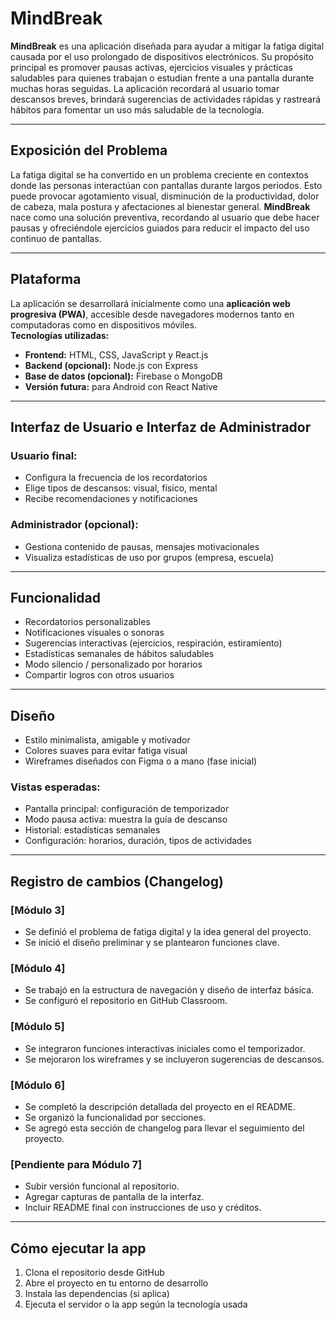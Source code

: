 # MindBreak

**MindBreak** es una aplicación diseñada para ayudar a mitigar la fatiga digital causada por el uso prolongado de dispositivos electrónicos. Su propósito principal es promover pausas activas, ejercicios visuales y prácticas saludables para quienes trabajan o estudian frente a una pantalla durante muchas horas seguidas. La aplicación recordará al usuario tomar descansos breves, brindará sugerencias de actividades rápidas y rastreará hábitos para fomentar un uso más saludable de la tecnología.

---

## Exposición del Problema

La fatiga digital se ha convertido en un problema creciente en contextos donde las personas interactúan con pantallas durante largos periodos. Esto puede provocar agotamiento visual, disminución de la productividad, dolor de cabeza, mala postura y afectaciones al bienestar general. **MindBreak** nace como una solución preventiva, recordando al usuario que debe hacer pausas y ofreciéndole ejercicios guiados para reducir el impacto del uso continuo de pantallas.

---

## Plataforma

La aplicación se desarrollará inicialmente como una **aplicación web progresiva (PWA)**, accesible desde navegadores modernos tanto en computadoras como en dispositivos móviles.  
**Tecnologías utilizadas:**
- **Frontend:** HTML, CSS, JavaScript y React.js
- **Backend (opcional):** Node.js con Express
- **Base de datos (opcional):** Firebase o MongoDB
- **Versión futura:** para Android con React Native

---

## Interfaz de Usuario e Interfaz de Administrador

### Usuario final:
- Configura la frecuencia de los recordatorios
- Elige tipos de descansos: visual, físico, mental
- Recibe recomendaciones y notificaciones

### Administrador (opcional):
- Gestiona contenido de pausas, mensajes motivacionales
- Visualiza estadísticas de uso por grupos (empresa, escuela)

---

## Funcionalidad

- Recordatorios personalizables
- Notificaciones visuales o sonoras
- Sugerencias interactivas (ejercicios, respiración, estiramiento)
- Estadísticas semanales de hábitos saludables
- Modo silencio / personalizado por horarios
- Compartir logros con otros usuarios

---

## Diseño

- Estilo minimalista, amigable y motivador
- Colores suaves para evitar fatiga visual
- Wireframes diseñados con Figma o a mano (fase inicial)

### Vistas esperadas:
- Pantalla principal: configuración de temporizador
- Modo pausa activa: muestra la guía de descanso
- Historial: estadísticas semanales
- Configuración: horarios, duración, tipos de actividades

---

## Registro de cambios (Changelog)

### [Módulo 3]
- Se definió el problema de fatiga digital y la idea general del proyecto.
- Se inició el diseño preliminar y se plantearon funciones clave.

### [Módulo 4]
- Se trabajó en la estructura de navegación y diseño de interfaz básica.
- Se configuró el repositorio en GitHub Classroom.

### [Módulo 5]
- Se integraron funciones interactivas iniciales como el temporizador.
- Se mejoraron los wireframes y se incluyeron sugerencias de descansos.

### [Módulo 6]
- Se completó la descripción detallada del proyecto en el README.
- Se organizó la funcionalidad por secciones.
- Se agregó esta sección de changelog para llevar el seguimiento del proyecto.

### [Pendiente para Módulo 7]
- Subir versión funcional al repositorio.
- Agregar capturas de pantalla de la interfaz.
- Incluir README final con instrucciones de uso y créditos.

---

## Cómo ejecutar la app

1. Clona el repositorio desde GitHub
2. Abre el proyecto en tu entorno de desarrollo
3. Instala las dependencias (si aplica)
4. Ejecuta el servidor o la app según la tecnología usada

